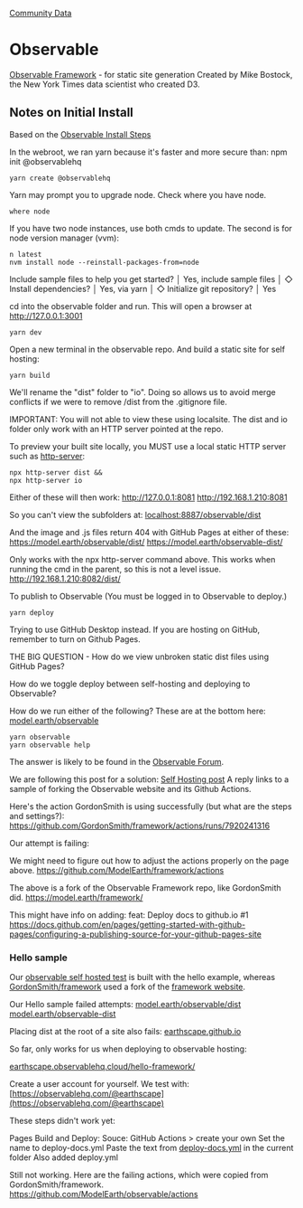 [Community Data](/community-data/) 

# Observable

[Observable Framework](https://observablehq.com/framework/) - for static site generation
Created by Mike Bostock, the New York Times data scientist who created D3.


## Notes on Initial Install

Based on the [Observable Install Steps](https://observablehq.com/framework/getting-started#3.-publish)

In the webroot, we ran yarn because it's faster and more secure than: npm init @observablehq

	yarn create @observablehq

Yarn may prompt you to upgrade node. Check where you have node.

	where node

If you have two node instances, use both cmds to update. The second is for node version manager (vvm):

	n latest
	nvm install node --reinstall-packages-from=node


Include sample files to help you get started?
│  Yes, include sample files
│
◇  Install dependencies?
│  Yes, via yarn
│
◇  Initialize git repository?
│  Yes

cd into the observable folder and run. This will open a browser at http://127.0.0.1:3001

	yarn dev

Open a new terminal in the observable repo.
And build a static site for self hosting:

	yarn build

We'll rename the "dist" folder to "io".
Doing so allows us to avoid merge conflicts if we were to remove /dist from the .gitignore file.

IMPORTANT:
You will not able to view these using localsite.
The dist and io folder only work with an HTTP server pointed at the repo.

To preview your built site locally, 
you MUST use a local static HTTP server such as [http-server](https://github.com/http-party/http-server):

	npx http-server dist &&
	npx http-server io

Either of these will then work:
http://127.0.0.1:8081
http://192.168.1.210:8081

So you can't view the subfolders at:
[localhost:8887/observable/dist](http://localhost:8887/observable/dist/)

And the image and .js files return 404 with GitHub Pages at either of these:
https://model.earth/observable/dist/
https://model.earth/observable-dist/


Only works with the npx http-server command above.
This works when running the cmd in the parent, so this is not a level issue.
http://192.168.1.210:8082/dist/


To publish to Observable (You must be logged in to Observable to deploy.)

	yarn deploy

Trying to use GitHub Desktop instead.
If you are hosting on GitHub, remember to turn on Github Pages.

THE BIG QUESTION - How do we view unbroken static dist files using GitHub Pages?

How do we toggle deploy between self-hosting and deploying to Observable?

How do we run either of the following?
These are at the bottom here: [model.earth/observable](https://model.earth/observable/)

	yarn observable
	yarn observable help


The answer is likely to be found in the [Observable Forum](https://talk.observablehq.com/).

We are following this post for a solution:
[Self Hosting post](https://talk.observablehq.com/t/announcing-observable-2-0/8744/8)
A reply links to a sample of forking the Observable website and its Github Actions.


Here's the action GordonSmith is using successfully (but what are the steps and settings?):
https://github.com/GordonSmith/framework/actions/runs/7920241316


Our attempt is failing:

We might need to figure out how to adjust the actions properly on the page above.
https://github.com/ModelEarth/framework/actions

The above is a fork of the Observable Framework repo, like GordonSmith did.
https://model.earth/framework/

This might have info on adding: feat: Deploy docs to github.io #1
https://docs.github.com/en/pages/getting-started-with-github-pages/configuring-a-publishing-source-for-your-github-pages-site



### Hello sample

Our [observable self hosted test](https://github.com/ModelEarth/observable/) is built with the hello example, whereas [GordonSmith/framework](https://github.com/GordonSmith/framework) used a fork of the [framework website](https://github.com/observablehq/framework).


Our Hello sample failed attempts:
[model.earth/observable/dist](https://model.earth/observable/dist/)
[model.earth/observable-dist](https://model.earth/observable-dist/)

Placing dist at the root of a site also fails:
[earthscape.github.io](https://earthscape.github.io/)

So far, only works for us when deploying to observable hosting:

[earthscape.observablehq.cloud/hello-framework/](https://earthscape.observablehq.cloud/hello-framework/)

Create a user account for yourself. We test with:
[https://observablehq.com/@earthscape](https://observablehq.com/@earthscape)



These steps didn't work yet:

Pages
Build and Deploy: Souce: GitHub Actions > create your own
Set the name to deploy-docs.yml 
Paste the text from [deploy-docs.yml](deploy-docs.yml) in the current folder
Also added deploy.yml

Still not working. Here are the failing actions, which were copied from GordonSmith/framework.
https://github.com/ModelEarth/observable/actions

<!--
New Workflow > Set up a workflow yourself
Copy
Deploy framework content to Pages
-->
